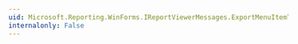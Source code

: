 ```yaml
---
uid: Microsoft.Reporting.WinForms.IReportViewerMessages.ExportMenuItemText
internalonly: False
---
```

